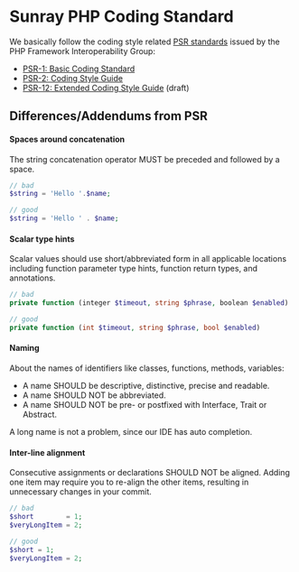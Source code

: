 # Sunray PHP Coding Standard

We basically follow the coding style related [PSR standards](http://www.php-fig.org/psr/) 
issued by the PHP Framework Interoperability Group:

* [PSR-1: Basic Coding Standard](http://www.php-fig.org/psr/psr-1/)
* [PSR-2: Coding Style Guide](http://www.php-fig.org/psr/psr-2/)
* [PSR-12: Extended Coding Style Guide](https://github.com/php-fig/fig-standards/blob/master/proposed/extended-coding-style-guide.md) (draft)

## Differences/Addendums from PSR

#### Spaces around concatenation

The string concatenation operator MUST be preceded and followed by a space.

```php
// bad
$string = 'Hello '.$name;

// good
$string = 'Hello ' . $name;
```

#### Scalar type hints

Scalar values should use short/abbreviated form in all applicable locations including
function parameter type hints, function return types, and annotations.

```php
// bad
private function (integer $timeout, string $phrase, boolean $enabled)

// good
private function (int $timeout, string $phrase, bool $enabled)
```

#### Naming

About the names of identifiers like classes, functions, methods, variables:

* A name SHOULD be descriptive, distinctive, precise and readable.
* A name SHOULD NOT be abbreviated.
* A name SHOULD NOT be pre- or postfixed with Interface, Trait or Abstract.

A long name is not a problem, since our IDE has auto completion.

#### Inter-line alignment

Consecutive assignments or declarations SHOULD NOT be aligned. Adding one item may 
require you to re-align the other items, resulting in unnecessary changes in your commit.

```php
// bad
$short        = 1;
$veryLongItem = 2;

// good
$short = 1;
$veryLongItem = 2;